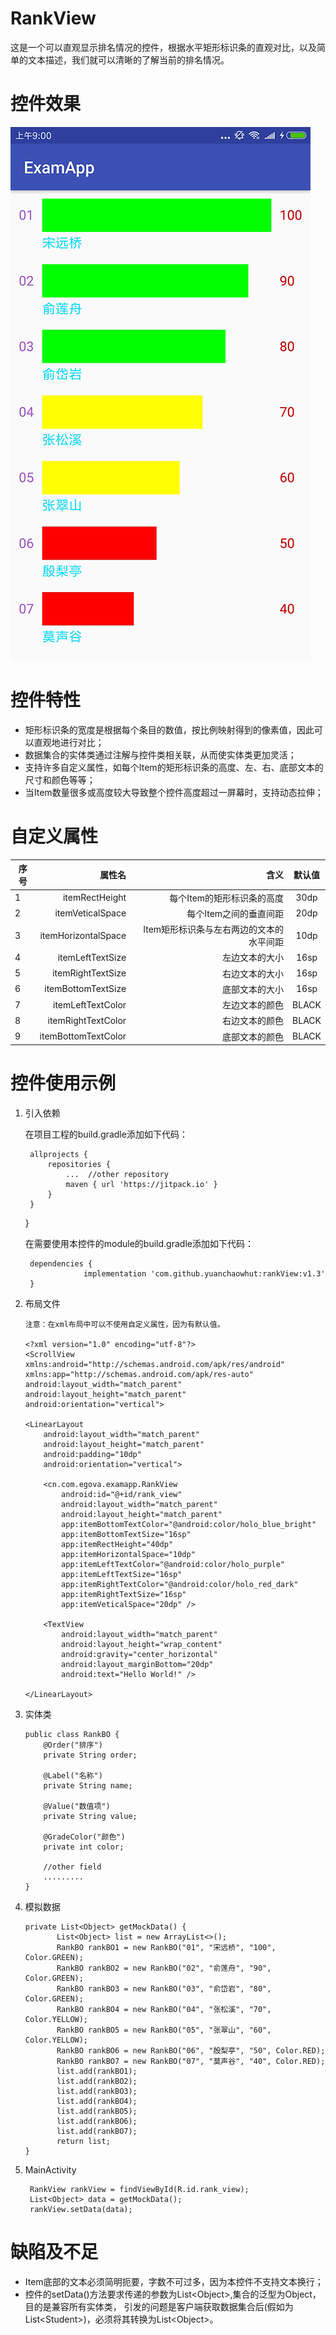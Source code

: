 # RankView
这是一个可以直观显示排名情况的控件，根据水平矩形标识条的直观对比，以及简单的文本描述，我们就可以清晰的了解当前的排名情况。

# 控件效果
![控件效果图](example.jpg)

# 控件特性
+ 矩形标识条的宽度是根据每个条目的数值，按比例映射得到的像素值，因此可以直观地进行对比；
+ 数据集合的实体类通过注解与控件类相关联，从而使实体类更加灵活；
+ 支持许多自定义属性，如每个Item的矩形标识条的高度、左、右、底部文本的尺寸和颜色等等；
+ 当Item数量很多或高度较大导致整个控件高度超过一屏幕时，支持动态拉伸；

# 自定义属性

  | 序号 | 属性名   |  含义  | 默认值 |
  | ----| -----:  | ----:  | :----:  |
  | 1   |itemRectHeight     |每个Item的矩形标识条的高度             | 30dp |
  | 2   |itemVeticalSpace   |每个Item之间的垂直间距                | 20dp |
  | 3   |itemHorizontalSpace|Item矩形标识条与左右两边的文本的水平间距 | 10dp |
  | 4   |itemLeftTextSize   |左边文本的大小                       | 16sp |
  | 5   |itemRightTextSize  |右边文本的大小                       | 16sp |
  | 6   |itemBottomTextSize |底部文本的大小                       | 16sp |
  | 7   |itemLeftTextColor  |左边文本的颜色                       | BLACK |
  | 8   |itemRightTextColor |右边文本的颜色                       | BLACK |
  | 9   |itemBottomTextColor|底部文本的颜色                       | BLACK |


# 控件使用示例
1. 引入依赖

    在项目工程的build.gradle添加如下代码：

        allprojects {
            repositories {
                ...  //other repository
                maven { url 'https://jitpack.io' }
            }
        }
    }

    在需要使用本控件的module的build.gradle添加如下代码：

        dependencies {
    	            implementation 'com.github.yuanchaowhut:rankView:v1.3'
    	}

2. 布局文件

       注意：在xml布局中可以不使用自定义属性，因为有默认值。

       <?xml version="1.0" encoding="utf-8"?>
       <ScrollView xmlns:android="http://schemas.android.com/apk/res/android"
       xmlns:app="http://schemas.android.com/apk/res-auto"
       android:layout_width="match_parent"
       android:layout_height="match_parent"
       android:orientation="vertical">

       <LinearLayout
           android:layout_width="match_parent"
           android:layout_height="match_parent"
           android:padding="10dp"
           android:orientation="vertical">

           <cn.com.egova.examapp.RankView
               android:id="@+id/rank_view"
               android:layout_width="match_parent"
               android:layout_height="match_parent"
               app:itemBottomTextColor="@android:color/holo_blue_bright"
               app:itemBottomTextSize="16sp"
               app:itemRectHeight="40dp"
               app:itemHorizontalSpace="10dp"
               app:itemLeftTextColor="@android:color/holo_purple"
               app:itemLeftTextSize="16sp"
               app:itemRightTextColor="@android:color/holo_red_dark"
               app:itemRightTextSize="16sp"
               app:itemVeticalSpace="20dp" />

           <TextView
               android:layout_width="match_parent"
               android:layout_height="wrap_content"
               android:gravity="center_horizontal"
               android:layout_marginBottom="20dp"
               android:text="Hello World!" />

       </LinearLayout>
   </ScrollView>

3. 实体类

       public class RankBO {
           @Order("排序")
           private String order;

           @Label("名称")
           private String name;

           @Value("数值项")
           private String value;

           @GradeColor("颜色")
           private int color;

           //other field
           .........
       }

 4. 模拟数据

        private List<Object> getMockData() {
               List<Object> list = new ArrayList<>();
               RankBO rankBO1 = new RankBO("01", "宋远桥", "100", Color.GREEN);
               RankBO rankBO2 = new RankBO("02", "俞莲舟", "90", Color.GREEN);
               RankBO rankBO3 = new RankBO("03", "俞岱岩", "80", Color.GREEN);
               RankBO rankBO4 = new RankBO("04", "张松溪", "70", Color.YELLOW);
               RankBO rankBO5 = new RankBO("05", "张翠山", "60", Color.YELLOW);
               RankBO rankBO6 = new RankBO("06", "殷梨亭", "50", Color.RED);
               RankBO rankBO7 = new RankBO("07", "莫声谷", "40", Color.RED);
               list.add(rankBO1);
               list.add(rankBO2);
               list.add(rankBO3);
               list.add(rankBO4);
               list.add(rankBO5);
               list.add(rankBO6);
               list.add(rankBO7);
               return list;
        }

5. MainActivity

        RankView rankView = findViewById(R.id.rank_view);
        List<Object> data = getMockData();
        rankView.setData(data);


# 缺陷及不足
+ Item底部的文本必须简明扼要，字数不可过多，因为本控件不支持文本换行；
+ 控件的setData()方法要求传递的参数为List\<Object\>,集合的泛型为Object，目的是兼容所有实体类，
  引发的问题是客户端获取数据集合后(假如为List\<Student\>)，必须将其转换为List\<Object\>。
